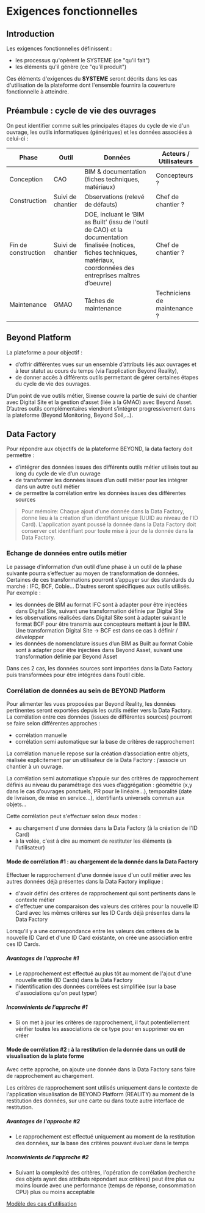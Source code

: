 
# Exigences fonctionnelles

## Introduction

Les exigences fonctionnelles définissent :

- les processus qu'opèrent le SYSTEME (ce "qu'il fait")
- les éléments qu'il génère (ce "qu'il produit")

Ces éléments d'exigences du **SYSTEME** seront décrits dans les cas d'utilisation de la plateforme dont l'ensemble fournira la couverture fonctionnelle à atteindre.

## Préambule : cycle de vie des ouvrages

On peut identifier comme suit les principales étapes du cycle de vie d'un ouvrage, les outils informatiques (génériques) et les données associées à celui-ci :

| **Phase** | **Outil** | **Données** | **Acteurs / Utilisateurs** |
| --- | --- | --- | --- |
| Conception | CAO | BIM & documentation (fiches techniques, matériaux) | Concepteurs ? |
| Construction | Suivi de chantier | Observations (relevé de défauts) | Chef de chantier ? |
| Fin de construction | Suivi de chantier | DOE, incluant le ‘BIM as Built’ (issu de l'outil de CAO) et la documentation finalisée (notices, fiches techniques, matériaux, coordonnées des entreprises maîtres d’oeuvre) | Chef de chantier ? |
| Maintenance | GMAO | Tâches de maintenance | Techniciens de maintenance ? |

## Beyond Platform

La plateforme a pour objectif :

- d’offrir différentes vues sur un ensemble d’attributs liés aux ouvrages et à leur statut au cours du temps (via l’application Beyond Reality),
- de donner accès à différents outils permettant de gérer certaines étapes du cycle de vie des ouvrages.

D’un point de vue outils métier, Sixense couvre la partie de suivi de chantier avec Digital Site et la gestion d'asset (liée à la GMAO)  avec Beyond Asset.
D’autres outils complémentaires viendront s’intégrer progressivement dans la plateforme (Beyond Monitoring, Beyond Soil,…).

## Data Factory

Pour répondre aux objectifs de la plateforme BEYOND, la data factory doit permettre :

- d’intégrer des données issues des différents outils métier utilisés tout au long du cycle de vie d’un ouvrage
- de transformer les données issues d’un outil métier pour les intégrer dans un autre outil métier
- de permettre la corrélation entre les données issues des différentes sources

> Pour mémoire:
Chaque ajout d'une donnée dans la Data Factory, donne lieu à la création d'un identifiant unique (UUID au niveau de l'ID Card). L'application ayant poussé la donnée dans la Data Factory doit conserver cet identifiant pour toute mise à jour de la donnée dans la Data Factory.

### Echange de données entre outils métier

Le passage d’information d’un outil d’une phase à un outil de la phase suivante pourra s’effectuer au moyen de transformation de données.
Certaines de ces transformations pourront s’appuyer sur des standards du marché : IFC, BCF, Cobie…
D’autres seront spécifiques aux outils utilisés.
Par exemple :

- les données de BIM au format IFC sont à adapter pour être injectées dans Digital Site, suivant une transformation définie par Digital Site
- les observations réalisées dans Digital Site sont à adapter suivant le format BCF pour être transmis aux concepteurs mettant à jour le BIM. Une transformation Digital Site -> BCF est dans ce cas à définir / développer
- les données de nomenclature issues d’un BIM as Built au format Cobie sont à adapter pour être injectées dans Beyond Asset, suivant une transformation définie par Beyond Asset

Dans ces 2 cas, les données sources sont importées dans la Data Factory puis transformées pour être intégrées dans l’outil cible.

### Corrélation de données au sein de BEYOND Platform

Pour alimenter les vues proposées par Beyond Reality, les données pertinentes seront exportées depuis les outils métier vers la Data Factory.
La corrélation entre ces données (issues de différentes sources) pourront se faire selon différentes approches :

- corrélation manuelle
- corrélation semi automatique sur la base de critères de rapprochement

La corrélation manuelle repose sur la création d’association entre objets, réalisée explicitement par un utilisateur de la Data Factory : j’associe un chantier à un ouvrage.

La corrélation semi automatique s’appuie sur des critères de rapprochement définis au niveau du paramétrage des vues d’aggrégation : géométrie (x,y dans le cas d’ouvrages ponctuels, PR pour le linéaire…), temporalité (date de livraison, de mise en service…),  identifiants universels commun aux objets…

Cette corrélation peut s'effectuer selon deux modes :

- au chargement d'une données dans la Data Factory (à la création de l'ID Card)
- à la volée, c'est à dire au moment de restituter les éléments (à l'utilisateur)

#### Mode de corrélation #1 : au chargement de la donnée dans la Data Factory

Effectuer le rapprochement d'une donnée issue d'un outil métier avec les autres données déjà présentes dans la Data Factory implique :

- d'avoir défini des critères de rapprochement qui sont pertinents dans le contexte métier
- d'effectuer une comparaison des valeurs des critères pour la nouvelle ID Card avec les mêmes critères sur les ID Cards déjà présentes dans la Data Factory

Lorsqu'il y a une correspondance entre les valeurs des critères de la nouvelle ID Card et d'une ID Card existante, on crée une association entre ces ID Cards.

##### Avantages de l'approche #1

- Le rapprochement est effectué au plus tôt au moment de l'ajout d'une nouvelle entité (ID Cards) dans la Data Factory
- l'identification des données corrélées est simplifiée (sur la base d'associations qu'on peut typer)

##### Inconvénients de l'approche #1

- Si on met à jour les critères de rapprochement, il faut potentiellement vérifier toutes les associations de ce type pour en supprimer ou en créer

#### Mode de corrélation #2 : à la restitution de la donnée dans un outil de visualisation de la plate forme

Avec cette approche, on ajoute une donnée dans la Data Factory sans faire de rapprochement au chargement.

Les critères de rapprochement sont utilisés uniquement dans le contexte de l'application visualisation de BEYOND Platform (REALITY) au moment de la restitution des données, sur une carte ou dans toute autre interface de restitution.

##### Avantages de l'approche #2

- Le rapprochement est effectué uniquement au moment de la restitution des données, sur la base des critères pouvant évoluer dans le temps

##### Inconvénients de l'approche #2

- Suivant la complexité des critères, l'opération de corrélation (recherche des objets ayant des attributs répondant aux critères) peut être plus ou moins lourde avec une performance (temps de réponse, consommation CPU) plus ou moins acceptable

[Modèle des cas d'utilisation](./0200.UseCaseModel.md)
